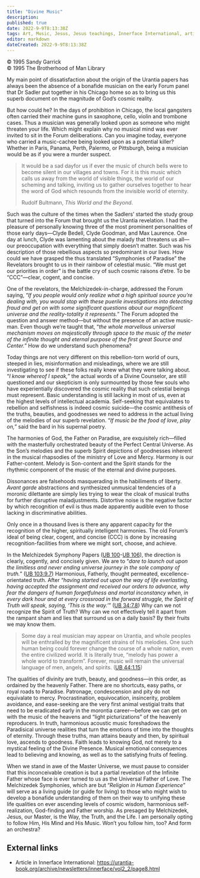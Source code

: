 ```yaml
---
title: "Divine Music"
description: 
published: true
date: 2022-9-9T8:13:38Z
tags: Art, Music, Jesus, Jesus teachings, Innerface International, article
editor: markdown
dateCreated: 2022-9-9T8:13:38Z
---
```


<p class="v-card v-sheet theme--light grey lighten-3 px-2">© 1995 Sandy Garrick<br>© 1995 The Brotherhood of Man Library</p>

My main point of dissatisfaction about the origin of the Urantia papers has always been the absence of a bonafide musician on the early Forum panel that Dr Sadler put together in his Chicago home so as to bring us this superb document on the magnitude of God’s cosmic reality.

But how could he? In the days of prohibition in Chicago, the local gangsters often carried their machine guns in saxophone, cello, violin and trombone cases. Thus a musician was generally looked upon as someone who might threaten your life. Which might explain why no musical mind was ever invited to sit in the Forum deliberations. Can you imagine today, everyone who carried a music-cachee being looked upon as a potential killer? Whether in Paris, Panama, Perth, Palermo, or Pittsburgh, being a musician would be as if you were a murder suspect.

> It would be a sad dayfor us if ever the music of church bells were to become silent in our villages and towns. For it is this music which calls us away from the world of visible things, the world of our scheming and talking, inviting us to gather ourselves together to hear the word of God which resounds from the invisible world of eternity. 
> 
>   Rudolf Bultmann, _This World and the Beyond_.

Such was the culture of the times when the Sadlers’ started the study group that turned into the Forum that brought us the Urantia revelation. I had the pleasure of personally knowing three of the most prominent personalities of those early days—Clyde Bedell, Clyde Goodman, and Max Laurence. One day at lunch, Clyde was lamenting about the malady that threatens us all—our preoccupation with everything that simply doesn’t matter. Such was his description of those rebellious aspects so predominant in our lives. How could we have grasped the thus translated “Symphonies of Paradise” the Revelators brought to us in their rainbow of celestial music. “We must get our priorities in order” is the battle cry of such cosmic raisons d’etre. To be “CCC”—clear, cogent, and concise.

One of the revelators, the Melchizedek-in-charge, addressed the Forum saying, “_If you people would only realize what a high spiritual source you’re dealing with, you would stop with these puerile investigations into detecting fraud and get on with some significant questions about our magnificent universe and the reality-totality it represents._” The Forum adopted the question and answer method—but without the presence of an active music-man. Even though we’re taught that, “_the whole marvellous universal mechanism moves on majestically through space to the music of the meter of the infinite thought and eternal purpose of the first great Source and Center._” How do we understand such phenomena?

Today things are not very different on this rebellion-torn world of ours, steeped in lies, misinformation and misleadings, where we are still investigating to see if these folks really knew what they were talking about. “_I know whereof I speak,_” the actual words of a Divine Counselor, are still questioned and our skepticism is only surmounted by those few souls who have experientially discovered the cosmic reality that such celestial beings must represent. Basic understanding is still lacking in most of us, even at the highest levels of intellectual academia. Self-seeking that equivalates to rebellion and selfishness is indeed cosmic suicide—the cosmic antithesis of the truths, beauties, and goodnesses we need to address in the actual living of the melodies of our superb revelation. “_If music be the food of love, play on,_” said the bard in his supernal poetry.

The harmonies of God, the Father on Paradise, are exquisitely rich—filled with the masterfully orchestrated beauty of the Perfect Central Universe. As the Son’s melodies and the superb Spirit depictions of goodnesses inherent in the musical rhapsodies of the ministry of Love and Mercy. Harmony is our Father-content. Melody is Son-content and the Spirit stands for the rhythmic component of the music of the eternal and divine purposes.

Dissonances are falsehoods masquerading in the habiliments of liberty. _Avant garde_ abstractions and synthesized unmusical tendencies of a moronic dilettante are simply lies trying to wear the cloak of musical truths for further disruptive maladjustments. Distortive noise is the negative factor by which recognition of evil is thus made apparently audible even to those lacking in discriminative abilities.

Only once in a thousand lives is there any apparent capacity for the recognition of the higher, spiritually intelligent harmonies. The old Forum’s ideal of being clear, cogent, and concise (CCC) is done by increasing recognition-facilities from where we might sort, choose, and achieve.

In the Melchizedek Symphony Papers ([UB 100](/en/The_Urantia_Book/106)-[UB 106](/en/The_Urantia_Book/100)), the direction is clearly, cogently, and concisely given. We are to “_dare to launch out upon the limitless and never ending universe journey in the sole company of truth._” ([UB 103:9.7](/en/The_Urantia_Book/103#p9_7)) Harmonious, Fatherly, thought permeated, excellence-orientated truth. After “_having started out upon the way of life everlasting, having accepted the assignment and received our orders to advance, why fear the dangers of human forgetfulness and mortal inconstancy when, in every dark hour and at every crossroad in the forward struggle, the Spirit of Truth will speak, saying, ‘This is the way.’_” ([UB 34:7.8](/en/The_Urantia_Book/34#p7_8)) Why can we not recognize the Spirit of Truth? Why can we not effectively tell it apart from the rampant sham and lies that surround us on a daily basis? By their fruits we may know them.

> Some day a real musician may appear on Urantia, and whole peoples will be enthralled by the magnificent strains of his melodies. One such human being could forever change the course of a whole nation, even the entire civilized world. It is literally true, “melody has power a whole world to transform”. Forever, music will remain the universal language of men, angels, and spirits. ([UB 44:1.15](/en/The_Urantia_Book/44#p1_15))

The qualities of divinity are truth, beauty, and goodness—in this order, as ordained by the heavenly Father. There are no shortcuts, easy paths, or royal roads to Paradise. Patronage, condescension and pity do not equivalate to mercy. Procrastination, equivocation, insincerity, problem avoidance, and ease-seeking are the very first animal vestigial traits that need to be eradicated early in the morontia career—before we can get on with the music of the heavens and “light picturizations” of the heavenly reproducers. In truth, harmonious acoustic music foreshadows the Paradisical universe realities that turn the emotions of time into the thoughts of eternity. Through these truths, man attains beauty and then, by spiritual love, ascends to goodness. Faith leads to knowing God, not merely to a mystical feeling of the Divine Presence. Musical emotional consequences lead to believing and knowing, as well as to the satisfying fruits of feeling.

When we stand in awe of the Master Universe, we must pause to consider that this inconceivable creation is but a partial revelation of the Infinite Father whose face is ever turned to us as the Universal Father of Love. The Melchizedek Symphonies, which are but “_Religion in Human Experience_” will serve as a living guide (or guide for living) to those who might wish to develop a bonafide understanding of them on their way to unifying these life qualities on ever ascending levels of cosmic wisdom, harmonious self-realization, God-finding and Father worship. As presaged by Melchizedek, Jesus, our Master, is the Way, the Truth, and the Life. I am personally opting to follow Him, His Mind and His Music. Won’t you follow him, too? And form an orchestra?

## External links

- Article in Innerface International: https://urantia-book.org/archive/newsletters/innerface/vol2_2/page8.html


